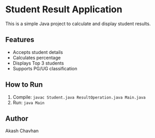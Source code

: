 # Student Result Application  

This is a simple Java project to calculate and display student results.  

## Features  
- Accepts student details  
- Calculates percentage  
- Displays Top 3 students  
- Supports PG/UG classification  

## How to Run  
1. Compile: `javac Student.java ResultOperation.java Main.java`  
2. Run: `java Main`  

## Author  
Akash Chavhan
